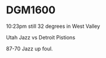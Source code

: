 # DGM1600

10:23pm
still 32 degrees in West Valley 

Utah Jazz vs Detroit Pistions

87-70 Jazz up
foul.
